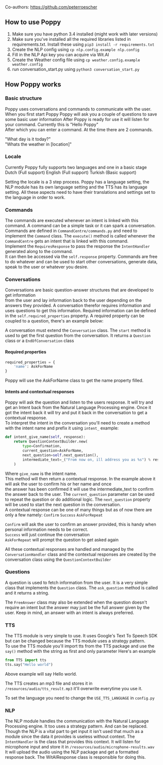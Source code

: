 Co-authors: https://github.com/peterroescher 
## How to use Poppy
1. Make sure you have python 3.4 installed (might work with later versions)
2. Make sure you've installed all the required libraries listed in requirements.txt. Install these using `pip3 install -r requirements.txt`
3. Create the NLP config using `cp nlp.config.example nlp.config`
4. Fill in the NLP Api key you can acquire via Wit.AI
5. Create the Weather config file using `cp weather.config.example weather.config`
6. run conversation_start.py using `python3 conversation_start.py`

## How Poppy works

### Basic structure
Poppy uses conversations and commands to communicate with the user.
When you first start Poppy Poppy will ask you a couple of questions to save some basic user information
After Poppy is ready for use it will listen for your command. Currently this is "Hello Poppy"  
After which you can enter a command. At the time there are 2 commands.

"What day is it today?"  
"Whats the weather in [location]"


### Locale
Currently Poppy fully supports two languages and one in a basic stage
Dutch (Full support)
English (Full support)
Turkish (Basic support)

Setting the locale is a 3 step process. Poppy has a language setting, the NLP module has its own language setting and the TTS has its language setting.
All these aspects need to have their translations and settings set to the language in order to work.

### Commands
The commands are executed whenever an intent is linked with this command. A command can be a simple task or it can spark a conversation. 
Commands are defined in `CommandCentre/commands.py` and need to implement the `Command` class. 
The `execute()` method is called whenever the `CommandCentre` gets an intent that is linked with this command.  
Implement the `RequiresResponse` to pass the response the `IntentHandler` generated along to the command.  
It can then be accessed via the `self.response` property. 
Commands are free to do whatever and can be used to start other conversations, generate data, speak to the user or whatever you desire.  

### Conversations
Conversations are basic question-answer structures that are developed to get information  
from the user and lay information back to the user depending on the answers they provided.
A conversation therefor requires information and uses questions to get this information. Required information can be defined in the `self.required_properties` property.
A required property can be coupled to a question, there's an example below:

A conversation must extend the `Conversation` class. 
The `start` method is used to get the first question from the conversation. It returns a `Question` class or a `EndOfConversation` class

#### Required properties
```python
required_properties = {
    'name': AskForName
}
```
Poppy will use the AskForName class to get the name property filled.

#### Intents and contextual responses
Poppy will ask the question and listen to the users response. It will try and get an Intent back from the Natural Language Processing engine. 
Once it got the intent back it will try and put it back in the conversation to get a contextual response.  
To interpret the intent in the conversation you'll need to create a method with the intent name and prefix it using `intent_`
example:
```python
def intent_give_name(self, response):
    return QuestionContextBuilder.new(
        type=Confirmation, 
        current_question=AskForName, 
        next_question=self.next_question(), 
        intermediate_text=_("From now on, ill address you as %s") % response.name
    )
```
Where `give_name` is the intent name.  
This method will then return a contextual response. In the example above it will ask the user to confirm his or her name and once  
the answer has been confirmed it will use the intermediate_text to confirm the answer back to the user. The `current_question` parameter can be used to repeat the question or do additional logic.
The `next_question` property will be used to start the next question in the conversation.   
A contextual response can be one of many things but as of now there are only a few namely:
`Confirm`
`Success`
`AskForRepeat`

`Confirm` will ask the user to confirm an answer provided, this is handy when personal information needs to be correct.  
`Success` will just continue the conversation  
`AskForRepeat` will prompt the question to get asked again  
  
All these contextual responses are handled and managed by the `ConversationHandler` class and the contextual responses are created by the conversation class using the `QuestionContextBuilder`
  
### Questions
A question is used to fetch information from the user. It is a very simple class that implements the `Question` class.
The `ask_question` method is called and it returns a string. 

The `FreeAnswer` class may also be extended when the question doesn't require an intent but the answer may just be the full answer given by the user.
Keep in mind, an answer with an intent is always preferred.


### TTS
The TTS module is very simple to use. It uses Google's Text To Speech SDK but can be changed because the TTS module uses a strategy pattern.  
To use the TTS module you'll import tts from the TTS package and use the `say()` method with the string as first and only parameter
Here's an example
```python
from TTS import tts
tts.say("Hello world")
```

Above example will say Hello world.

The TTS creates an mp3 file and stores it in `/resources/audio/tts_result.mp3` it'll overwrite everytime you use it. 

To set the language you need to change the `USE_TTS_LANGUAGE` in `config.py`

### NLP
The NLP module handles the communication with the Natural Language Processing engine. It too uses a strategy pattern. And can be replaced. 
Though the NLP is a vital part to get input it isn't used that much as a module since the data it provides is useless without context.
The `IntentHandler` is the class that provides this context. It will listen for microphone input and store it in `/resources/audio/microphone-results.wav`
It will upload the audio using the NLP package and get a formatted response back. The WitAIResponse class is responsible for doing this.

